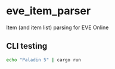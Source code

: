 # eve_item_parser
Item (and item list) parsing for EVE Online

## CLI testing

``` sh
echo "Paladin 5" | cargo run
```

